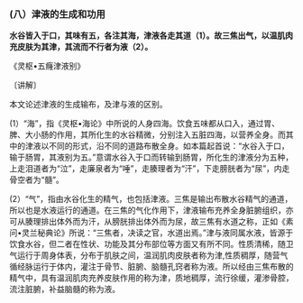 ### (八）津液的生成和功用

**水谷皆入于口，其味有五，各注其海，津液各走其道（1）。故三焦出气，以温肌肉充皮肤为其津，其流而不行者为液（2）。**

​《灵枢•五癃津液别》

〔讲解〕

本文论述津液的生成输布，及津与液的区别。

(1）“海”，指《灵枢•海论》中所说的人身四海。饮食五味都从口入，通过胃、脾、大小肠的作用，其所化生的水谷精微，分别注入五脏四海，以营养全身。而其中的津液以不同的形式，沿不同的道路布散全身。如本篇起首说：“水谷入于口，输于肠胃，其液别为五。”意谓水谷入于口而转输到肠胃，所化生的津液分为五种，上走泪道者为“泣”，走廉泉者为“唾”，走腠理者为“汗”，下走膀胱者为“尿”，内走骨空者为“髓”。

(2）“气”，指由水谷化生的精气，也包括津液。三焦是输出布散水谷精气的通道，所以也是水液运行的通道。在三焦的气化作用下，津液输布充养全身脏腑组织，亦可从腠理排出体外而为汗，从膀胱排出体外而为尿，故三焦有水道之称，正如《素问•灵兰秘典论》所说：“三焦者，决读之官，水道出焉。”津与液同属水液，皆源于饮食水谷，但二者在性状、功能及其分布部位等方面又有所不同。性质清稀，随卫气运行于周身体表，分布于肌肤之间，温润肌肉皮肤者称为津,性质稠厚，随营气循经脉运行于体内，灌注于骨节、脏腑、脑髓孔窍者称为液。所以经由三焦布散的精气中，具有温润肌肉充养皮肤作用的称为津，质地稠厚，流行徐缓，灌渗骨腔，流注脏腑，补益脑髓的称为液。

